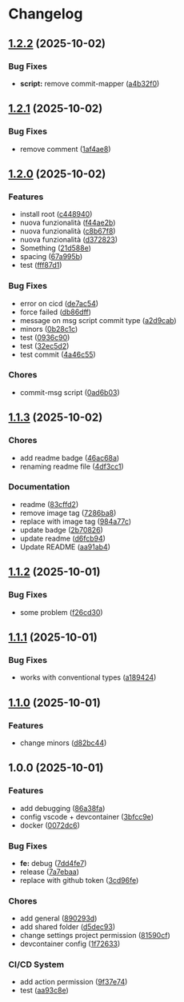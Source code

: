 # Changelog

## [1.2.2](https://github.com/RiccardLinBID/nemesi-template/compare/nemesi-template-v1.2.1...nemesi-template-v1.2.2) (2025-10-02)


### Bug Fixes

* **script:** remove commit-mapper ([a4b32f0](https://github.com/RiccardLinBID/nemesi-template/commit/a4b32f054a74a640960aedb626eaca44e0a93b60))

## [1.2.1](https://github.com/RiccardLinBID/nemesi-template/compare/nemesi-template-v1.2.0...nemesi-template-v1.2.1) (2025-10-02)


### Bug Fixes

* remove comment ([1af4ae8](https://github.com/RiccardLinBID/nemesi-template/commit/1af4ae8666f8e4be2268408ca16b2d9c07aae269))

## [1.2.0](https://github.com/RiccardLinBID/nemesi-template/compare/nemesi-template-v1.1.3...nemesi-template-v1.2.0) (2025-10-02)


### Features

* install root ([c448940](https://github.com/RiccardLinBID/nemesi-template/commit/c4489408e9078e95e35dde227a1169efe88acaef))
* nuova funzionalità ([f44ae2b](https://github.com/RiccardLinBID/nemesi-template/commit/f44ae2b2b33edc834be91f9ddd3744593759f1ca))
* nuova funzionalità ([c8b67f8](https://github.com/RiccardLinBID/nemesi-template/commit/c8b67f856e6706a149911c49d2ca22d31c9f198f))
* nuova funzionalità ([d372823](https://github.com/RiccardLinBID/nemesi-template/commit/d3728231d627af8a2362ad0167da1185b3a1e26f))
* Something ([21d588e](https://github.com/RiccardLinBID/nemesi-template/commit/21d588e501411be2b72b024b6e48669fb5f969c2))
* spacing ([67a995b](https://github.com/RiccardLinBID/nemesi-template/commit/67a995b25b4ad59f6e41a20af4a6b3bd96ff7518))
* test ([fff87d1](https://github.com/RiccardLinBID/nemesi-template/commit/fff87d19f0a70bfa562bbc65fe71f820e5249bfb))


### Bug Fixes

* error on cicd ([de7ac54](https://github.com/RiccardLinBID/nemesi-template/commit/de7ac5495a09b729096d7fb40b9ef930661fe69a))
* force failed ([db86dff](https://github.com/RiccardLinBID/nemesi-template/commit/db86dffad9bc034c95e9c84e386a2c3a9b92a02b))
* message on msg script commit type ([a2d9cab](https://github.com/RiccardLinBID/nemesi-template/commit/a2d9cab420930226233cf238cc1cd9a67fe1567d))
* minors ([0b28c1c](https://github.com/RiccardLinBID/nemesi-template/commit/0b28c1c79505e6c6e50cf36764d16316a3b40efd))
* test ([0936c90](https://github.com/RiccardLinBID/nemesi-template/commit/0936c90364c5b98bbf671f8d87ad2ed63f37d90f))
* test ([32ec5d2](https://github.com/RiccardLinBID/nemesi-template/commit/32ec5d2ea4a5d71ae53cdded6e935ffb640126c7))
* test commit ([4a46c55](https://github.com/RiccardLinBID/nemesi-template/commit/4a46c552793f0a9b3d9f29b31568180302a2c221))


### Chores

* commit-msg script ([0ad6b03](https://github.com/RiccardLinBID/nemesi-template/commit/0ad6b036e37c901d66a189ea87214bf47627ee93))

## [1.1.3](https://github.com/RiccardLinBID/nemesi-template/compare/nemesi-template-v1.1.2...nemesi-template-v1.1.3) (2025-10-02)


### Chores

* add readme badge ([46ac68a](https://github.com/RiccardLinBID/nemesi-template/commit/46ac68aed17eb95e5db0144bb2dde09885b50c83))
* renaming readme file ([4df3cc1](https://github.com/RiccardLinBID/nemesi-template/commit/4df3cc1c780bc0a9880e44957cb72f9ac213c320))


### Documentation

* readme ([83cffd2](https://github.com/RiccardLinBID/nemesi-template/commit/83cffd2648d3566f1ad1ea76ecdf00ee641aacc5))
* remove image tag ([7286ba8](https://github.com/RiccardLinBID/nemesi-template/commit/7286ba8a3b2945759fc408fa13096348d49fc271))
* replace with image tag ([984a77c](https://github.com/RiccardLinBID/nemesi-template/commit/984a77c221d422d8e43d38716cac96518e8a0d5a))
* update badge ([2b70826](https://github.com/RiccardLinBID/nemesi-template/commit/2b708263f78b9c97d89af4973000369eb53b4970))
* update readme ([d6fcb94](https://github.com/RiccardLinBID/nemesi-template/commit/d6fcb94a7e173347f84e9b88a2787aeaafee68b7))
* Update README ([aa91ab4](https://github.com/RiccardLinBID/nemesi-template/commit/aa91ab45cfb81f863798af744f03290b8b09ef97))

## [1.1.2](https://github.com/RiccardLinBID/nemesi-template/compare/nemesi-template-v1.1.1...nemesi-template-v1.1.2) (2025-10-01)


### Bug Fixes

* some problem ([f26cd30](https://github.com/RiccardLinBID/nemesi-template/commit/f26cd30201d7e7c701857a5a675d13acdbbe8053))

## [1.1.1](https://github.com/RiccardLinBID/nemesi-template/compare/nemesi-template-v1.1.0...nemesi-template-v1.1.1) (2025-10-01)


### Bug Fixes

* works with conventional types ([a189424](https://github.com/RiccardLinBID/nemesi-template/commit/a189424eb0a53e942ec713e46dc368314e9247d1))

## [1.1.0](https://github.com/RiccardLinBID/nemesi-template/compare/nemesi-template-v1.0.0...nemesi-template-v1.1.0) (2025-10-01)


### Features

* change minors ([d82bc44](https://github.com/RiccardLinBID/nemesi-template/commit/d82bc4436a1645c0ae4dbcbf9e9ae696502d27b1))

## 1.0.0 (2025-10-01)


### Features

* add debugging ([86a38fa](https://github.com/RiccardLinBID/nemesi-template/commit/86a38fa42607cac52160133fe365194de2d7afd0))
* config vscode + devcontainer ([3bfcc9e](https://github.com/RiccardLinBID/nemesi-template/commit/3bfcc9e4b7c2770cf282e83eaf8007b2ea715662))
* docker ([0072dc6](https://github.com/RiccardLinBID/nemesi-template/commit/0072dc65835ea7dd458a647008588d73d4dbb441))


### Bug Fixes

* **fe:** debug ([7dd4fe7](https://github.com/RiccardLinBID/nemesi-template/commit/7dd4fe7829ddb32f0d706c7f32ef085e11af2e82))
* release ([7a7ebaa](https://github.com/RiccardLinBID/nemesi-template/commit/7a7ebaad5b0709e43a68d91cbefa70baa6a23fa1))
* replace with github token ([3cd96fe](https://github.com/RiccardLinBID/nemesi-template/commit/3cd96fee44b811e21d989c72445dfa603b877a13))


### Chores

* add general ([890293d](https://github.com/RiccardLinBID/nemesi-template/commit/890293dfebfaa9dde0b6142853e3737b16efbff0))
* add shared folder ([d5dec93](https://github.com/RiccardLinBID/nemesi-template/commit/d5dec93978d5b6d2291e3567c2efd636e4a708d2))
* change settings project permission ([81590cf](https://github.com/RiccardLinBID/nemesi-template/commit/81590cfece8252b64f57ea30e859e567a9f1de5c))
* devcontainer config ([1f72633](https://github.com/RiccardLinBID/nemesi-template/commit/1f726337f7b02a924fd66839bb405d1138ea3134))


### CI/CD System

* add action permission ([9f37e74](https://github.com/RiccardLinBID/nemesi-template/commit/9f37e7419f14fa362931cbd1b5da29f3dd873c8b))
* test ([aa93c8e](https://github.com/RiccardLinBID/nemesi-template/commit/aa93c8e5ae12a006355057107d6c97137e843b38))
